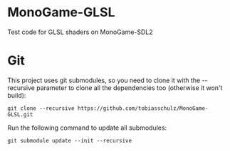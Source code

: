 MonoGame-GLSL
=============

Test code for GLSL shaders on MonoGame-SDL2

Git
===

This project uses git submodules, so you need to clone it with the --recursive parameter to clone all the dependencies too (otherwise it won't build):

    git clone --recursive https://github.com/tobiasschulz/MonoGame-GLSL.git

Run the following command to update all submodules:

    git submodule update --init --recursive

